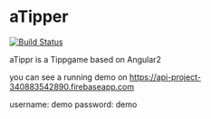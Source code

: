 # aTipper 
[![Build Status](https://travis-ci.org/s3ppo/aTippr.svg?branch=master)](https://travis-ci.org/s3ppo/aTippr)

aTippr is a Tippgame based on Angular2

you can see a running demo on https://api-project-340883542890.firebaseapp.com

username: demo
password: demo
